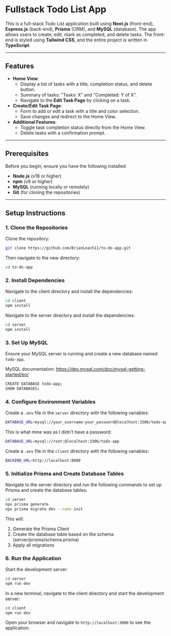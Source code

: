 # Fullstack Todo List App

This is a full-stack Todo List application built using **Next.js** (front-end), **Express.js** (back-end), **Prisma** (ORM), and **MySQL** (database). The app allows users to create, edit, mark as completed, and delete tasks. The front-end is styled using **Tailwind CSS**, and the entire project is written in **TypeScript**.

---

## Features

- **Home View**:
  - Display a list of tasks with a title, completion status, and delete button.
  - Summary of tasks: "Tasks: X" and "Completed: Y of X".
  - Navigate to the **Edit Task Page** by clicking on a task.
- **Create/Edit Task Page**:
  - Form to add or edit a task with a title and color selection.
  - Save changes and redirect to the Home View.
- **Additional Features**:
  - Toggle task completion status directly from the Home View.
  - Delete tasks with a confirmation prompt.

---

## Prerequisites

Before you begin, ensure you have the following installed:

- **Node.js** (v18 or higher)
- **npm** (v9 or higher)
- **MySQL** (running locally or remotely)
- **Git** (for cloning the repositories)

---

## Setup Instructions

### 1. Clone the Repositories

Clone the repository:

```bash
git clone https://github.com/BrianLeach11/to-do-app.git
```

Then navigate to the new directory:

```bash
cd to-do-app
```

### 2. Install Dependencies

Navigate to the client directory and install the dependencies:

```bash
cd client
npm install
```

Navigate to the server directory and install the dependencies:

```bash
cd server
npm install
```

### 3. Set Up MySQL

Ensure your MySQL server is running and create a new database named `todo-app`.

MySQL documentation: https://dev.mysql.com/doc/mysql-getting-started/en/

```bash
CREATE DATABASE todo-app;
SHOW DATABASES;
```

### 4. Configure Environment Variables

Create a `.env` file in the `server` directory with the following variables:

```bash
DATABASE_URL=mysql://your_username:your_password@localhost:3306/todo-app
```

This is what mine was as I didn't have a password:

```bash
DATABASE_URL=mysql://root:@localhost:3306/todo-app
```

Create a `.env` file in the `client` directory with the following variables:

```bash
BACKEND_URL=http://localhost:8000
```

### 5. Initialize Prisma and Create Database Tables

Navigate to the server directory and run the following commands to set up Prisma and create the database tables:

```bash
cd server
npx prisma generate
npx prisma migrate dev --name init
```

This will:
1. Generate the Prisma Client
2. Create the database table based on the schema (server/prisma/schema.prisma)
3. Apply all migrations

### 6. Run the Application

Start the development server:

```bash
cd server
npm run dev
```

In a new terminal, navigate to the client directory and start the development server:

```bash
cd client
npm run dev
```

Open your browser and navigate to `http://localhost:3000` to see the application.
